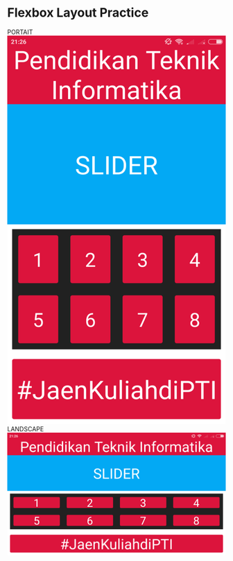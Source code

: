 # Flexbox Layout Practice
PORTAIT
![screenshot portait](https://github.com/GusNando/Flexbox-Layout/blob/master/screenshot/ss.png)
LANDSCAPE
![screenshot landscape](https://github.com/GusNando/Flexbox-Layout/blob/master/screenshot/ss2.png)
